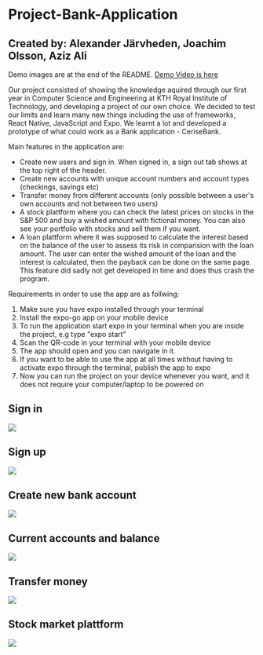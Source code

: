 # Project-Bank-Application
## Created by: Alexander Järvheden, Joachim Olsson, Aziz Ali
Demo images are at the end of the README. [Demo Video is here](https://youtu.be/aYndDsVObr8)

Our project consisted of showing the knowledge aquired through our first year in Computer Science and Engineering at KTH Royal Institute of Technology, and developing a project of our own choice. We decided to test our limits and learn many new things including the use of frameworks, React Native, JavaScript and Expo. We learnt a lot and developed a prototype of what could work as a Bank application - CeriseBank.

Main features in the application are:
- Create new users and sign in. When signed in, a sign out tab shows at the top right of the header.
- Create new accounts with unique account numbers and account types (checkings, savings etc)
- Transfer money from different accounts (only possible between a user's own accounts and not between two users)
- A stock plattform where you can check the latest prices on stocks in the S&P 500 and buy a wished amount with fictional money. You can also see your portfolio with stocks and sell them if you want.
- A loan plattform where it was supposed to calculate the interest based on the balance of the user to assess its risk in comparision with the loan amount. The user can enter the wished amount of the loan and the interest is calculated, then the payback can be done on the same page. This feature did sadly not get developed in time and does thus crash the program.


Requirements in order to use the app are as follwing:
1. Make sure you have expo installed through your terminal
2. Install the expo-go app on your mobile device
3. To run the application start expo in your terminal when you are inside the project, e.g type "expo start"
4. Scan the QR-code in your terminal with your mobile device
5. The app should open and you can navigate in it.
6. If you want to be able to use the app at all times without having to activate expo through the terminal, publish the app to expo
7. Now you can run the project on your device whenever you want, and it does not require your computer/laptop to be powered on

## Sign in 
![](https://github.com/AlexanderJarvheden/Project-Bank-Application/blob/main/app_images/signin_screen.PNG)

## Sign up
![](https://github.com/AlexanderJarvheden/Project-Bank-Application/blob/main/app_images/signup_screen.png)

## Create new bank account
![](https://github.com/AlexanderJarvheden/Project-Bank-Application/blob/main/app_images/create_account.png)

## Current accounts and balance
![](https://github.com/AlexanderJarvheden/Project-Bank-Application/blob/main/app_images/accounts_screen.png)

## Transfer money
![](https://github.com/AlexanderJarvheden/Project-Bank-Application/blob/main/app_images/transfer_screen.png)

## Stock market plattform
![](https://github.com/AlexanderJarvheden/Project-Bank-Application/blob/main/app_images/stock_market.png)
